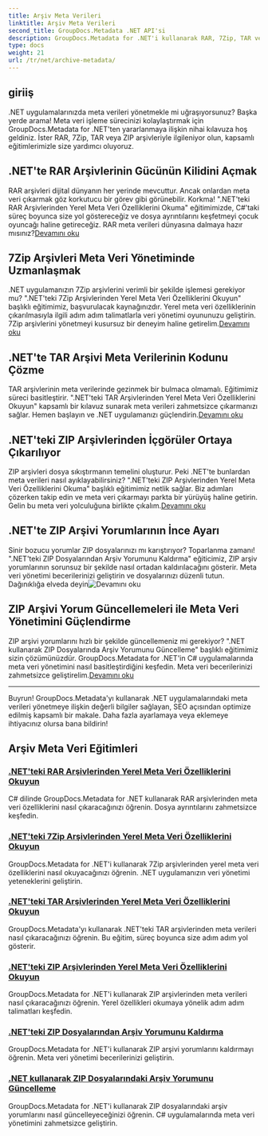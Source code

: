```yaml
---
title: Arşiv Meta Verileri
linktitle: Arşiv Meta Verileri
second_title: GroupDocs.Metadata .NET API'si
description: GroupDocs.Metadata for .NET'i kullanarak RAR, 7Zip, TAR ve ZIP gibi çeşitli arşiv formatlarından meta veri özelliklerini çıkarmaya ve yönetmeye ilişkin eğitimleri keşfedin.
type: docs
weight: 21
url: /tr/net/archive-metadata/
---
```


## giriiş

.NET uygulamalarınızda meta verileri yönetmekle mi uğraşıyorsunuz? Başka yerde arama! Meta veri işleme sürecinizi kolaylaştırmak için GroupDocs.Metadata for .NET'ten yararlanmaya ilişkin nihai kılavuza hoş geldiniz. İster RAR, 7Zip, TAR veya ZIP arşivleriyle ilgileniyor olun, kapsamlı eğitimlerimizle size yardımcı oluyoruz.

## .NET'te RAR Arşivlerinin Gücünün Kilidini Açmak

 RAR arşivleri dijital dünyanın her yerinde mevcuttur. Ancak onlardan meta veri çıkarmak göz korkutucu bir görev gibi görünebilir. Korkma! ".NET'teki RAR Arşivlerinden Yerel Meta Veri Özelliklerini Okuma" eğitimimizde, C#'taki süreç boyunca size yol göstereceğiz ve dosya ayrıntılarını keşfetmeyi çocuk oyuncağı haline getireceğiz. RAR meta verileri dünyasına dalmaya hazır mısınız?[Devamını oku](./read-native-metadata-rar-archives/)

## 7Zip Arşivleri Meta Veri Yönetiminde Uzmanlaşmak

.NET uygulamanızın 7Zip arşivlerini verimli bir şekilde işlemesi gerekiyor mu? ".NET'teki 7Zip Arşivlerinden Yerel Meta Veri Özelliklerini Okuyun" başlıklı eğitimimiz, başvurulacak kaynağınızdır. Yerel meta veri özelliklerinin çıkarılmasıyla ilgili adım adım talimatlarla veri yönetimi oyununuzu geliştirin. 7Zip arşivlerini yönetmeyi kusursuz bir deneyim haline getirelim.[Devamını oku](./read-native-metadata-7zip-archives/)

## .NET'te TAR Arşivi Meta Verilerinin Kodunu Çözme

 TAR arşivlerinin meta verilerinde gezinmek bir bulmaca olmamalı. Eğitimimiz süreci basitleştirir. ".NET'teki TAR Arşivlerinden Yerel Meta Veri Özelliklerini Okuyun" kapsamlı bir kılavuz sunarak meta verileri zahmetsizce çıkarmanızı sağlar. Hemen başlayın ve .NET uygulamanızı güçlendirin.[Devamını oku](./read-native-metadata-tar-archives/)

## .NET'teki ZIP Arşivlerinden İçgörüler Ortaya Çıkarılıyor

ZIP arşivleri dosya sıkıştırmanın temelini oluşturur. Peki .NET'te bunlardan meta verileri nasıl ayıklayabilirsiniz? ".NET'teki ZIP Arşivlerinden Yerel Meta Veri Özelliklerini Okuma" başlıklı eğitimimiz netlik sağlar. Biz adımları çözerken takip edin ve meta veri çıkarmayı parkta bir yürüyüş haline getirin. Gelin bu meta veri yolculuğuna birlikte çıkalım.[Devamını oku](./read-native-metadata-zip-archives/)

## .NET'te ZIP Arşivi Yorumlarının İnce Ayarı

 Sinir bozucu yorumlar ZIP dosyalarınızı mı karıştırıyor? Toparlanma zamanı! ".NET'teki ZIP Dosyalarından Arşiv Yorumunu Kaldırma" eğiticimiz, ZIP arşiv yorumlarının sorunsuz bir şekilde nasıl ortadan kaldırılacağını gösterir. Meta veri yönetimi becerilerinizi geliştirin ve dosyalarınızı düzenli tutun. Dağınıklığa elveda deyin![Devamını oku](./remove-archive-comment-zip-files/)

## ZIP Arşivi Yorum Güncellemeleri ile Meta Veri Yönetimini Güçlendirme

ZIP arşivi yorumlarını hızlı bir şekilde güncellemeniz mi gerekiyor? ".NET kullanarak ZIP Dosyalarında Arşiv Yorumunu Güncelleme" başlıklı eğitimimiz sizin çözümünüzdür. GroupDocs.Metadata for .NET'in C# uygulamalarında meta veri yönetimini nasıl basitleştirdiğini keşfedin. Meta veri becerilerinizi zahmetsizce geliştirelim.[Devamını oku](./update-archive-comment-zip-files/)

---

Buyrun! GroupDocs.Metadata'yı kullanarak .NET uygulamalarındaki meta verileri yönetmeye ilişkin değerli bilgiler sağlayan, SEO açısından optimize edilmiş kapsamlı bir makale. Daha fazla ayarlamaya veya eklemeye ihtiyacınız olursa bana bildirin!
## Arşiv Meta Veri Eğitimleri
### [.NET'teki RAR Arşivlerinden Yerel Meta Veri Özelliklerini Okuyun](./read-native-metadata-rar-archives/)
C# dilinde GroupDocs.Metadata for .NET kullanarak RAR arşivlerinden meta veri özelliklerini nasıl çıkaracağınızı öğrenin. Dosya ayrıntılarını zahmetsizce keşfedin.
### [.NET'teki 7Zip Arşivlerinden Yerel Meta Veri Özelliklerini Okuyun](./read-native-metadata-7zip-archives/)
GroupDocs.Metadata for .NET'i kullanarak 7Zip arşivlerinden yerel meta veri özelliklerini nasıl okuyacağınızı öğrenin. .NET uygulamanızın veri yönetimi yeteneklerini geliştirin.
### [.NET'teki TAR Arşivlerinden Yerel Meta Veri Özelliklerini Okuyun](./read-native-metadata-tar-archives/)
GroupDocs.Metadata'yı kullanarak .NET'teki TAR arşivlerinden meta verileri nasıl çıkaracağınızı öğrenin. Bu eğitim, süreç boyunca size adım adım yol gösterir.
### [.NET'teki ZIP Arşivlerinden Yerel Meta Veri Özelliklerini Okuyun](./read-native-metadata-zip-archives/)
GroupDocs.Metadata for .NET'i kullanarak ZIP arşivlerinden meta verileri nasıl çıkaracağınızı öğrenin. Yerel özellikleri okumaya yönelik adım adım talimatları keşfedin.
### [.NET'teki ZIP Dosyalarından Arşiv Yorumunu Kaldırma](./remove-archive-comment-zip-files/)
GroupDocs.Metadata for .NET'i kullanarak ZIP arşivi yorumlarını kaldırmayı öğrenin. Meta veri yönetimi becerilerinizi geliştirin.
### [.NET kullanarak ZIP Dosyalarındaki Arşiv Yorumunu Güncelleme](./update-archive-comment-zip-files/)
GroupDocs.Metadata for .NET'i kullanarak ZIP dosyalarındaki arşiv yorumlarını nasıl güncelleyeceğinizi öğrenin. C# uygulamalarında meta veri yönetimini zahmetsizce geliştirin.